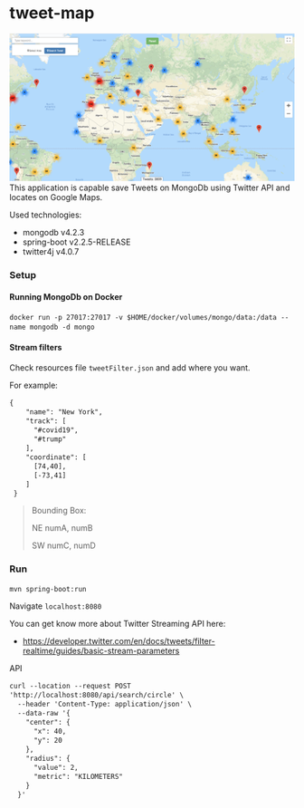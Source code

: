 # tweet-map

![alt text](sss.png)
This application is capable save Tweets on MongoDb using Twitter API and locates on Google Maps.

Used technologies:

 * mongodb v4.2.3
 * spring-boot v2.2.5-RELEASE
 * twitter4j v4.0.7

### Setup

#### Running MongoDb on Docker

`docker run -p 27017:27017 -v $HOME/docker/volumes/mongo/data:/data --name mongodb -d mongo`

#### Stream filters

Check resources file `tweetFilter.json` and add where you want.

For example:
```
{
    "name": "New York",
    "track": [
      "#covid19",
      "#trump"
    ],
    "coordinate": [
      [74,40],
      [-73,41]
    ]
 }
```
> Bounding Box:
>
> NE numA, numB
>
> SW numC, numD

### Run

`mvn spring-boot:run`

Navigate `localhost:8080`

You can get know more about Twitter Streaming API here:
 * https://developer.twitter.com/en/docs/tweets/filter-realtime/guides/basic-stream-parameters
 
 API
 
 ```
 curl --location --request POST 'http://localhost:8080/api/search/circle' \
   --header 'Content-Type: application/json' \
   --data-raw '{
     "center": {
       "x": 40,
       "y": 20
     },
     "radius": {
       "value": 2,
       "metric": "KILOMETERS"
     }
   }'
```
